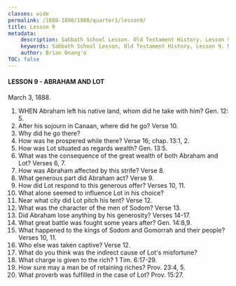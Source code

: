 ```yaml
---
classes: wide
permalink: /1888-1890/1888/quarter1/lesson9/
title: Lesson 9
metadata:
    description: Sabbath School Lesson. Old Testament History. Lesson 9. March 3, 1888. Abraham and Lot. 
    keywords: Sabbath School Lesson, Old Testament History, Lesson 9. March 3, 1888, Abraham and Lot.
    author: Brian Onang'o
TOC: false
---
```


#### LESSON 9 - ABRAHAM AND LOT

March 3, 1888.

1. WHEN Abraham left his native land, whom did he take with him? Gen. 12: 5.
2. After his sojourn in Canaan, where did he go? Verse 10.
3. Why did he go there?
4. How was he prospered while there? Verse 16; chap. 13:1, 2.
5. How was Lot situated as regards wealth? Gen. 13:5.
6. What was the consequence of the great wealth of both Abraham and Lot? Verses 6, 7.
7. How was Abraham affected by this strife? Verse 8.
8. What generous part did Abraham act? Verse 9.
9. How did Lot respond to this generous offer? Verses 10, 11.
10. What alone seemed to influence Lot in his choice?
11. Near what city did Lot pitch his tent? Verse 12.
12. What was the character of the men of Sodom? Verse 13.
13. Did Abraham lose anything by his generosity? Verses 14-17.
14. What great battle was fought some years after? Gen. 14:8,9.
15. What happened to the kings of Sodom and Gomorrah and their people? Verses 10, 11.
16. Who else was taken captive? Verse 12.
17. What do you think was the indirect cause of Lot's misfortune?
18. What charge is given to the rich? 1 Tim. 6:17-29.
19. How sure may a man be of retaining riches? Prov. 23:4, 5.
20. What proverb was fulfilled in the case of Lot? Prov. 15:27.
